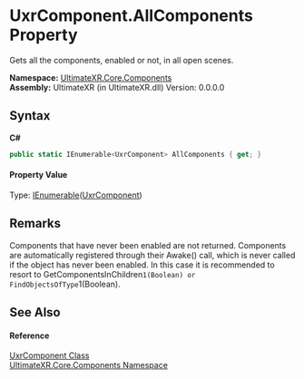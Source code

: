 # UxrComponent.AllComponents Property 
 

Gets all the components, enabled or not, in all open scenes.

**Namespace:**&nbsp;<a href="N_UltimateXR_Core_Components">UltimateXR.Core.Components</a><br />**Assembly:**&nbsp;UltimateXR (in UltimateXR.dll) Version: 0.0.0.0

## Syntax

**C#**<br />
``` C#
public static IEnumerable<UxrComponent> AllComponents { get; }
```


#### Property Value
Type: <a href="https://docs.microsoft.com/dotnet/api/system.collections.generic.ienumerable-1" target="_blank" rel="noopener noreferrer">IEnumerable</a>(<a href="T_UltimateXR_Core_Components_UxrComponent">UxrComponent</a>)

## Remarks
Components that have never been enabled are not returned. Components are automatically registered through their Awake() call, which is never called if the object has never been enabled. In this case it is recommended to resort to GetComponentsInChildren``1(Boolean) or FindObjectsOfType``1(Boolean).

## See Also


#### Reference
<a href="T_UltimateXR_Core_Components_UxrComponent">UxrComponent Class</a><br /><a href="N_UltimateXR_Core_Components">UltimateXR.Core.Components Namespace</a><br />